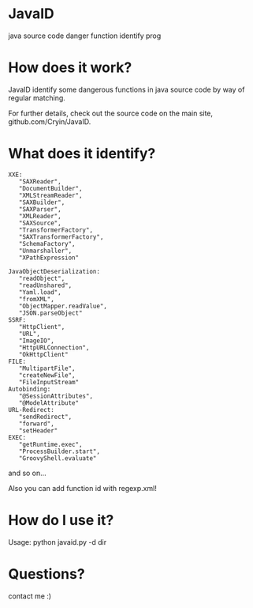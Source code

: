 # JavaID
java source code danger function identify prog

# How does it work?
 JavaID identify some dangerous functions in java source code by way of regular matching.
 
 For further details, check out the source code on the main site, github.com/Cryin/JavaID.
 
# What does it identify?

 ```
 XXE:
    "SAXReader",
    "DocumentBuilder",
    "XMLStreamReader",
    "SAXBuilder",
    "SAXParser",
    "XMLReader",
    "SAXSource",
    "TransformerFactory",
    "SAXTransformerFactory",
    "SchemaFactory",
    "Unmarshaller",
    "XPathExpression"

JavaObjectDeserialization:
    "readObject",
    "readUnshared",
    "Yaml.load",
    "fromXML",
    "ObjectMapper.readValue",
    "JSON.parseObject"
SSRF:
    "HttpClient",
    "URL",
    "ImageIO",
    "HttpURLConnection",
    "OkHttpClient" 
FILE:
    "MultipartFile",
    "createNewFile",
    "FileInputStream"
Autobinding:
    "@SessionAttributes",
    "@ModelAttribute"
URL-Redirect:
    "sendRedirect",
    "forward",
    "setHeader"
EXEC:
    "getRuntime.exec",
    "ProcessBuilder.start",
    "GroovyShell.evaluate"
 ```
 
 and so on...
 
 Also you can add function id with regexp.xml!
 
# How do I use it?

 Usage: python javaid.py -d dir
 
# Questions?

 contact me :)
